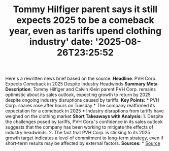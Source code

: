 ﻿---
title: "Tommy Hilfiger parent says it still expects 2025 to be a comeback year, even as tariffs upend clothing industry'
date: '2025-08-26T23:25:52"
category: "Markets"
summary: ""
slug: "tommy hilfiger parent says it still expects 2025 to be a com"
source_urls:
  - "https://www.marketwatch.com/story/tommy-hilfiger-parent-says-it-still-expects-2025-to-be-a-comeback-year-even-as-tariffs-upend-clothing-industry-c50d7793?mod=mw_rss_topstories"
seo:
  title: "Tommy Hilfiger parent says it still expects 2025 to be a comeback year, even as tariffs upend clothing industry | Hash n Hedge'
  description: '"
  keywords: ["news", "markets", "brief"]
---
Here's a rewritten news brief based on the source:  **Headline**: PVH Corp. Expects Comeback in 2025 Despite Industry Headwinds  **Summary Meta Description**: Tommy Hilfiger and Calvin Klein parent PVH Corp. remains optimistic about its sales outlook, expecting growth to return by 2025 despite ongoing industry disruptions caused by tariffs.  **Key Points:**  * PVH Corp. shares rose after hours on Tuesday * The company reaffirmed its expectation for a comeback in 2025 * Industry disruptions from tariffs have weighed on the clothing market  **Short Takeaways with Analysis:**  1. Despite the challenges posed by tariffs, PVH Corp.'s confidence in its sales outlook suggests that the company has been working to mitigate the effects of industry headwinds. 2. The fact that PVH Corp. is sticking to its 2025 growth target indicates a level of commitment to long-term strategy, even if short-term results may be affected by external factors.  **Sources:**  * [Source](https://www.marketwatch.com/story/tommy-hilfiger-parent-says-it-still-expects-2025-to-be-a-comeback-year-even-as-tariffs-upend-clothing-industry-c50d7793?mod=mw_rss_topstories) 
